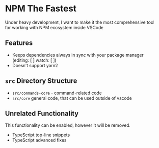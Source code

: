 # NPM The Fastest

Under heavy development, I want to make it the most comprehensive tool for working with NPM ecosystem inside VSCode

## Features

- Keeps dependencies always in sync with your package manager (editing: [ ] watch: [ ])
- Doesn't support yarn2
<!-- - Works with any package managers best with pnpm!
- [ ] workspaces and monorepos support
- Fastest plugin for
- \> 50 commands should save you a lot of time -->

## `src` Directory Structure

- `src/commands-core` - command-related code
- `src/core` general code, that can be used outside of vscode
<!-- TODO: linter don't allow to use vscode module inside src/core -->

## Unrelated Functionality

This functionality can be enabled, however it will be removed.

- TypeScript top-line snippets
- TypeScript advanced fixes
